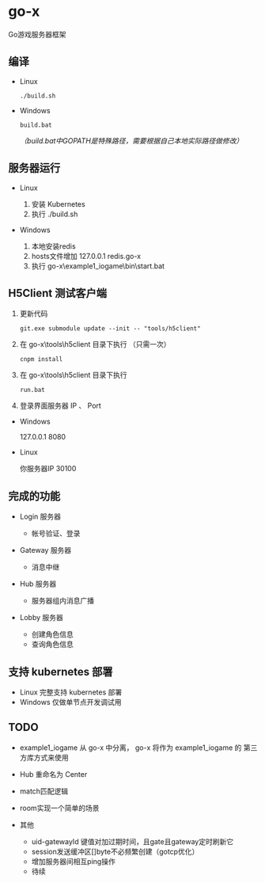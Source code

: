 # go-x

Go游戏服务器框架

## 编译

- Linux

  ```shell
  ./build.sh
  ```

- Windows

  ```shell
  build.bat
  ```

  _（build.bat中GOPATH是特殊路径，需要根据自己本地实际路径做修改）_
  
  
## 服务器运行

- Linux

  1. 安装 Kubernetes
  2. 执行 ./build.sh


- Windows

  1. 本地安装redis
  2. hosts文件增加 127.0.0.1 redis.go-x
  3. 执行 go-x\\example1_iogame\\bin\\start.bat
  
  
## H5Client 测试客户端

1. 更新代码

    ```shell
    git.exe submodule update --init -- "tools/h5client"
    ```

2. 在 go-x\\tools\\h5client 目录下执行 （只需一次）

    ```shell
    cnpm install
    ```

3. 在 go-x\\tools\\h5client 目录下执行

    ```shell
    run.bat
    ```

4. 登录界面服务器 IP 、 Port

  - Windows
  
    127.0.0.1 8080
    
  - Linux
  
    你服务器IP 30100

  

## 完成的功能

- Login 服务器

  - 帐号验证、登录
  

- Gateway 服务器

  - 消息中继
  

- Hub 服务器

  - 服务器组内消息广播
  

- Lobby 服务器

  - 创建角色信息
  - 查询角色信息
  

## 支持 kubernetes 部署

- Linux 完整支持 kubernetes 部署
- Windows 仅做单节点开发调试用

## TODO

- example1_iogame 从 go-x 中分离， go-x 将作为 example1_iogame 的 第三方库方式来使用

- Hub 重命名为 Center

- match匹配逻辑

- room实现一个简单的场景

- 其他

  - uid-gatewayId 键值对加过期时间，且gate且gateway定时刷新它
  - session发送缓冲区[]byte不必频繁创建（gotcp优化）
  - 增加服务器间相互ping操作
  - 待续
